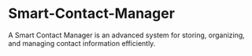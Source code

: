 # Smart-Contact-Manager
A Smart Contact Manager is an advanced system for storing, organizing, and managing contact information efficiently.
